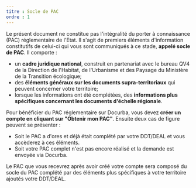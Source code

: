 ```yaml
---
titre : Socle de PAC
ordre : 1
---
```

Le présent document ne constitue pas l'intégralité du porter à connaissance (PAC) réglementaire de l'Etat. Il s'agit de premiers éléments d'information constitutifs de celui-ci qui vous sont communiqués à ce stade, **appelé socle de PAC**. Il comporte :
- un **cadre juridique national**, construit en partenariat avec le bureau QV4 de la Direction de l'Habitat, de l'Urbanisme et des Paysage du Ministère de la Transition écologique;
- des **éléments généraux sur les documents supra-territoriaux** qui peuvent concerner votre territoire;
- lorsque les informations ont été complétées, des **informations plus spécifiques concernant les documents d'échelle régionale**.


Pour bénéficier du PAC réglementaire sur Docurba, vous devez **créer un compte en cliquant sur "Obtenir mon PAC"**. Ensuite deux cas de figure peuvent se présenter :
- Soit le PAC a d'ores et déjà était complété par votre DDT/DEAL et vous accèderez à ces éléments. 
- Soit votre PAC complet n'est pas encore réalisé et la demande est envoyée via Docurba.

Le PAC que vous recevrez après avoir créé votre compte sera composé du socle du PAC complété par des éléments plus spécifiques à votre territoire ajoutés votre DDT/DEAL.
